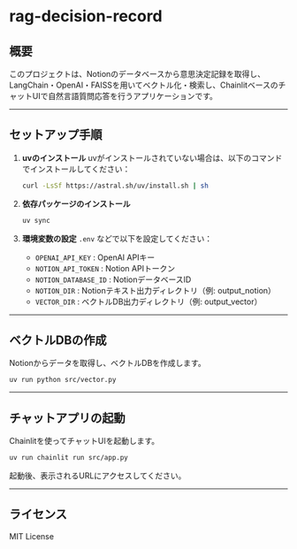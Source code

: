 # rag-decision-record

## 概要

このプロジェクトは、Notionのデータベースから意思決定記録を取得し、LangChain・OpenAI・FAISSを用いてベクトル化・検索し、ChainlitベースのチャットUIで自然言語質問応答を行うアプリケーションです。

---

## セットアップ手順

1. **uvのインストール**
   uvがインストールされていない場合は、以下のコマンドでインストールしてください：

   ```sh
   curl -LsSf https://astral.sh/uv/install.sh | sh
   ```

2. **依存パッケージのインストール**

   ```sh
   uv sync
   ```

3. **環境変数の設定**
   `.env` などで以下を設定してください：
   - `OPENAI_API_KEY` : OpenAI APIキー
   - `NOTION_API_TOKEN` : Notion APIトークン
   - `NOTION_DATABASE_ID` : NotionデータベースID
   - `NOTION_DIR` : Notionテキスト出力ディレクトリ（例: output_notion）
   - `VECTOR_DIR` : ベクトルDB出力ディレクトリ（例: output_vector）

---

## ベクトルDBの作成

Notionからデータを取得し、ベクトルDBを作成します。

```sh
uv run python src/vector.py
```

---

## チャットアプリの起動

Chainlitを使ってチャットUIを起動します。

```sh
uv run chainlit run src/app.py
```

起動後、表示されるURLにアクセスしてください。

---

## ライセンス

MIT License
